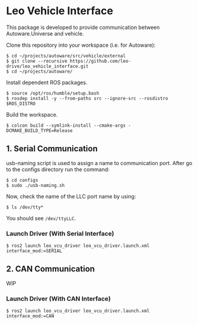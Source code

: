 # Leo Vehicle Interface

This package is developed to provide communication between Autoware.Universe and vehicle.

Clone this repository into your workspace (i.e. for Autoware):
```
$ cd ~/projects/autoware/src/vehicle/external
$ git clone --recursive https://github.com/leo-drive/leo_vehicle_interface.git
$ cd ~/projects/autoware/ 
```

Install dependent ROS packages.
```
$ source /opt/ros/humble/setup.bash
$ rosdep install -y --from-paths src --ignore-src --rosdistro $ROS_DISTRO
```
Build the workspace.
```
$ colcon build --symlink-install --cmake-args -DCMAKE_BUILD_TYPE=Release
```

## 1. Serial Communication

usb-naming script is used to assign a name to communication port. After go to the configs directory run the command:
```
$ cd configs
$ sudo ./usb-naming.sh
```

Now, check the name of the LLC port name by using:

`$ ls /dev/tty*`

You should see `/dev/ttyLLC`.

### Launch Driver (With Serial Interface)
```
$ ros2 launch leo_vcu_driver leo_vcu_driver.launch.xml interface_mod:=SERIAL
```

## 2. CAN Communication

WIP
### Launch Driver (With CAN Interface)
```
$ ros2 launch leo_vcu_driver leo_vcu_driver.launch.xml interface_mod:=CAN
```
